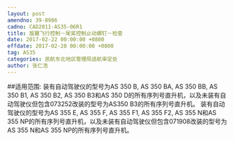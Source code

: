 ```yaml
---
layout: post
amendno: 39-8986
cadno: CAD2011-AS35-06R1
title: 旋翼飞行控制－尾桨控制止动螺钉－检查
date: 2017-02-22 00:00:00 +0800
effdate: 2017-02-28 00:00:00 +0800
tag: AS35
categories: 民航东北地区管理局适航审定处
author: 张仁浩
---
```


##适用范围:
装有自动驾驶仪的型号为AS 350 B, AS 350 BA, AS 350 BB, AS 350 B1, AS 350 B2, AS 350 B3和AS 350 D的所有序列号直升机，以及未装有自动驾驶仪但包含073252改装的型号为AS350 B3的所有序列号直升机。
装有自动驾驶仪的型号为AS 355 E, AS 355 F, AS 355 F1, AS 355 F2, AS 355 N和AS 355 NP的所有序列号直升机，以及未装有自动驾驶仪但包含071908改装的型号为AS 355 N和AS 355 NP的所有序列号直升机。

